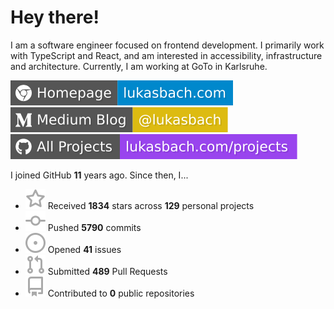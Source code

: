 # Hey there!

I am a software engineer focused on frontend development. I primarily work with TypeScript and React, and am interested in accessibility, infrastructure and architecture. Currently, I am working at GoTo in Karlsruhe.

[![Homepage](./icons/homepage.svg)](https://lukasbach.com)
[![Medium Blog](./icons/medium.svg)](https://medium.com/@lukasbach)
[![My Projects](./icons/projects.svg)](https://lukasbach.com/projects)

I joined GitHub **11** years ago. Since then, I...

- ![](./icons/star.svg) Received **1834** stars across **129** personal projects
- ![](./icons/commit.svg) Pushed **5790** commits
- ![](./icons/issues.svg) Opened **41** issues
- ![](./icons/pr.svg) Submitted **489** Pull Requests
- ![](./icons/repo.svg) Contributed to **0** public repositories
